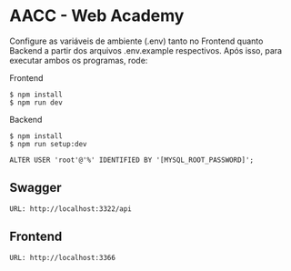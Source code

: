 # AACC - Web Academy

Configure as variáveis de ambiente (.env) tanto no Frontend quanto Backend a partir dos arquivos .env.example respectivos. Após isso, para executar ambos os programas, rode:

Frontend

```
$ npm install
$ npm run dev
```

Backend

```
$ npm install
$ npm run setup:dev
```

```
ALTER USER 'root'@'%' IDENTIFIED BY '[MYSQL_ROOT_PASSWORD]';
```

## Swagger

```
URL: http://localhost:3322/api
```

## Frontend

```
URL: http://localhost:3366
```
